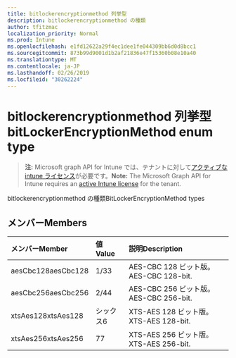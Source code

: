 ```yaml
---
title: bitlockerencryptionmethod 列挙型
description: bitlockerencryptionmethod の種類
author: tfitzmac
localization_priority: Normal
ms.prod: Intune
ms.openlocfilehash: e1fd12622a29f4ec1dee1fe044309bb6d0d8bcc1
ms.sourcegitcommit: 873b99d9001d1b2af21836e47f15360b08e10a40
ms.translationtype: MT
ms.contentlocale: ja-JP
ms.lasthandoff: 02/26/2019
ms.locfileid: "30262224"
---
```

# <a name="bitlockerencryptionmethod-enum-type"></a><span data-ttu-id="31e95-103">bitlockerencryptionmethod 列挙型</span><span class="sxs-lookup"><span data-stu-id="31e95-103">bitLockerEncryptionMethod enum type</span></span>

> <span data-ttu-id="31e95-104">**注:** Microsoft graph API for Intune では、テナントに対して[アクティブな intune ライセンス](https://go.microsoft.com/fwlink/?linkid=839381)が必要です。</span><span class="sxs-lookup"><span data-stu-id="31e95-104">**Note:** The Microsoft Graph API for Intune requires an [active Intune license](https://go.microsoft.com/fwlink/?linkid=839381) for the tenant.</span></span>

<span data-ttu-id="31e95-105">bitlockerencryptionmethod の種類</span><span class="sxs-lookup"><span data-stu-id="31e95-105">BitLockerEncryptionMethod types</span></span>

## <a name="members"></a><span data-ttu-id="31e95-106">メンバー</span><span class="sxs-lookup"><span data-stu-id="31e95-106">Members</span></span>
|<span data-ttu-id="31e95-107">メンバー</span><span class="sxs-lookup"><span data-stu-id="31e95-107">Member</span></span>|<span data-ttu-id="31e95-108">値</span><span class="sxs-lookup"><span data-stu-id="31e95-108">Value</span></span>|<span data-ttu-id="31e95-109">説明</span><span class="sxs-lookup"><span data-stu-id="31e95-109">Description</span></span>|
|:---|:---|:---|
|<span data-ttu-id="31e95-110">aesCbc128</span><span class="sxs-lookup"><span data-stu-id="31e95-110">aesCbc128</span></span>|<span data-ttu-id="31e95-111">1/3</span><span class="sxs-lookup"><span data-stu-id="31e95-111">3</span></span>|<span data-ttu-id="31e95-112">AES-CBC 128 ビット版。</span><span class="sxs-lookup"><span data-stu-id="31e95-112">AES-CBC 128-bit.</span></span>|
|<span data-ttu-id="31e95-113">aesCbc256</span><span class="sxs-lookup"><span data-stu-id="31e95-113">aesCbc256</span></span>|<span data-ttu-id="31e95-114">2/4</span><span class="sxs-lookup"><span data-stu-id="31e95-114">4</span></span>|<span data-ttu-id="31e95-115">AES-CBC 256 ビット版。</span><span class="sxs-lookup"><span data-stu-id="31e95-115">AES-CBC 256-bit.</span></span>|
|<span data-ttu-id="31e95-116">xtsAes128</span><span class="sxs-lookup"><span data-stu-id="31e95-116">xtsAes128</span></span>|<span data-ttu-id="31e95-117">シックス</span><span class="sxs-lookup"><span data-stu-id="31e95-117">6</span></span>|<span data-ttu-id="31e95-118">XTS-AES 128 ビット版。</span><span class="sxs-lookup"><span data-stu-id="31e95-118">XTS-AES 128-bit.</span></span>|
|<span data-ttu-id="31e95-119">xtsAes256</span><span class="sxs-lookup"><span data-stu-id="31e95-119">xtsAes256</span></span>|<span data-ttu-id="31e95-120">7</span><span class="sxs-lookup"><span data-stu-id="31e95-120">7</span></span>|<span data-ttu-id="31e95-121">XTS-AES 256 ビット版。</span><span class="sxs-lookup"><span data-stu-id="31e95-121">XTS-AES 256-bit.</span></span>|



